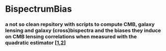# BispectrumBias
### a not so clean repsitory with scripts to compute CMB, galaxy lensing and galaxy (cross)bispectra and the biases they induce on CMB lensing correlations when measured with the quadratic estimator [[1](https://arxiv.org/abs/1806.01157),[2](https://arxiv.org/abs/1806.01157)]
